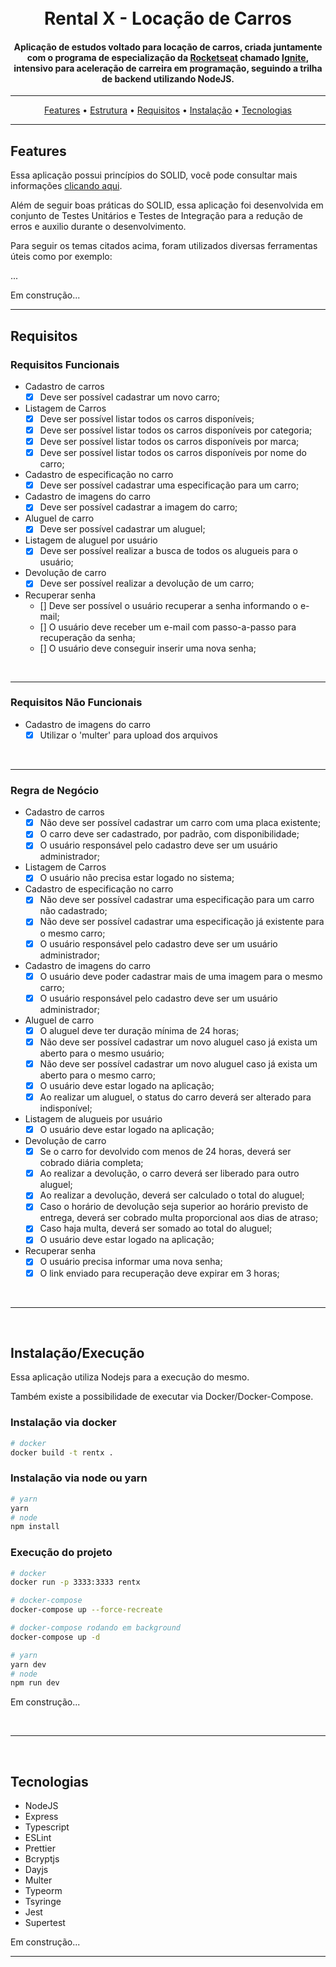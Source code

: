 <h1 align="center">
  <br>
  Rental X - Locação de Carros
  <br>
</h1>

<h4 align="center">Aplicação de estudos voltado para locação de carros, criada juntamente com o programa de especialização da <a href="https://www.rocketseat.com.br/" target="_blank">Rocketseat</a> chamado <a href="https://www.rocketseat.com.br/ignite">Ignite</a>, intensivo para aceleração de carreira em programação, seguindo a trilha de backend utilizando NodeJS.</h4>

<hr>

<p align="center">
  <a href="#features">Features</a> •
  <a href="#estrutura">Estrutura</a> •
  <a href="#requisitos">Requisitos</a> •
  <a href="#instalação">Instalação</a> •
  <a href="#tecnologias">Tecnologias</a>
</p>

<hr>

## Features
Essa aplicação possui princípios do SOLID, você pode consultar mais informações [clicando aqui]("https://medium.com/backticks-tildes/the-s-o-l-i-d-principles-in-pictures-b34ce2f1e898").

Além de seguir boas práticas do SOLID, essa aplicação foi desenvolvida em conjunto de Testes Unitários e Testes de Integração para a redução de erros e auxilio durante o desenvolvimento.


Para seguir os temas citados acima, foram utilizados diversas ferramentas úteis como por exemplo:

...

Em construção...
<hr>

## Requisitos
### Requisitos Funcionais
- Cadastro de carros
  - [X] Deve ser possível cadastrar um novo carro;

- Listagem de Carros
  - [X] Deve ser possível listar todos os carros disponíveis;
  - [X] Deve ser possível listar todos os carros disponíveis por categoria;
  - [X] Deve ser possível listar todos os carros disponíveis por marca;
  - [X] Deve ser possível listar todos os carros disponíveis por nome do carro;

- Cadastro de especificação no carro
  - [X] Deve ser possível cadastrar uma especificação para um carro;

- Cadastro de imagens do carro
  - [X] Deve ser possível cadastrar a imagem do carro;

- Aluguel de carro
  - [X] Deve ser possível cadastrar um aluguel;

- Listagem de aluguel por usuário
  - [X] Deve ser possível realizar a busca de todos os alugueis para o usuário;

- Devolução de carro
  - [X] Deve ser possível realizar a devolução de um carro;

- Recuperar senha
  - [] Deve ser possível o usuário recuperar a senha informando o e-mail;
  - [] O usuário deve receber um e-mail com passo-a-passo para recuperação da senha;
  - [] O usuário deve conseguir inserir uma nova senha;

<br>
<hr>

### Requisitos Não Funcionais
- Cadastro de imagens do carro
  - [X] Utilizar o 'multer' para upload dos arquivos
<br>
<hr>

### Regra de Negócio
- Cadastro de carros
  - [X] Não deve ser possível cadastrar um carro com uma placa existente;
  - [X] O carro deve ser cadastrado, por padrão, com disponibilidade;
  - [X] O usuário responsável pelo cadastro deve ser um usuário administrador;

- Listagem de Carros
  - [X] O usuário não precisa estar logado no sistema;

- Cadastro de especificação no carro
  - [X] Não deve ser possível cadastrar uma especificação para um carro não cadastrado;
  - [X] Não deve ser possível cadastrar uma especificação já existente para o mesmo carro;
  - [X] O usuário responsável pelo cadastro deve ser um usuário administrador;

- Cadastro de imagens do carro
  - [X] O usuário deve poder cadastrar mais de uma imagem para o mesmo carro;
  - [X] O usuário responsável pelo cadastro deve ser um usuário administrador;

- Aluguel de carro
  - [X] O aluguel deve ter duração mínima de 24 horas;
  - [X] Não deve ser possível cadastrar um novo aluguel caso já exista um aberto para o mesmo usuário;
  - [X] Não deve ser possível cadastrar um novo aluguel caso já exista um aberto para o mesmo carro;
  - [X] O usuário deve estar logado na aplicação;
  - [X] Ao realizar um aluguel, o status do carro deverá ser alterado para indisponível;

- Listagem de alugueis por usuário
  - [X] O usuário deve estar logado na aplicação;

- Devolução de carro
  - [X] Se o carro for devolvido com menos de 24 horas, deverá ser cobrado diária completa;
  - [X] Ao realizar a devolução, o carro deverá ser liberado para outro aluguel;
  - [X] Ao realizar a devolução, deverá ser calculado o total do aluguel;
  - [X] Caso o horário de devolução seja superior ao horário previsto de entrega, deverá ser cobrado multa proporcional aos dias de atraso;
  - [X] Caso haja multa, deverá ser somado ao total do aluguel;
  - [X] O usuário deve estar logado na aplicação;

- Recuperar senha
  - [X] O usuário precisa informar uma nova senha;
  - [X] O link enviado para recuperação deve expirar em 3 horas;
<br>
<hr>
<br>

## Instalação/Execução
Essa aplicação utiliza Nodejs para a execução do mesmo.

Também existe a possibilidade de executar via Docker/Docker-Compose.

### Instalação via docker

```bash
# docker
docker build -t rentx .
```

### Instalação via node ou yarn
```bash
# yarn
yarn
# node
npm install
```

### Execução do projeto
```bash
# docker
docker run -p 3333:3333 rentx

# docker-compose
docker-compose up --force-recreate

# docker-compose rodando em background
docker-compose up -d

# yarn
yarn dev
# node
npm run dev
```

Em construção...

<br>
<hr>
<br>

## Tecnologias
- NodeJS
- Express
- Typescript
- ESLint
- Prettier
- Bcryptjs
- Dayjs
- Multer
- Typeorm
- Tsyringe
- Jest
- Supertest

Em construção...
<br>
<hr>
<br>
